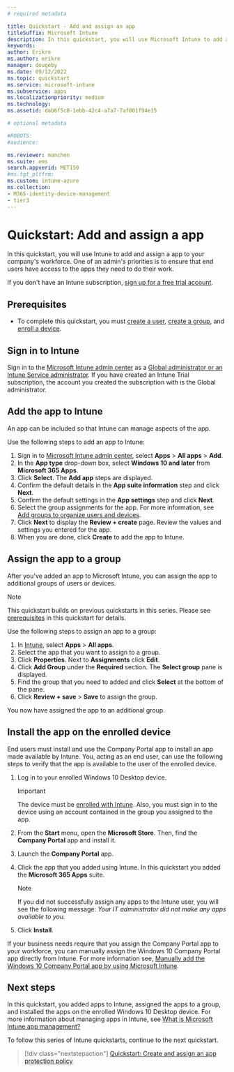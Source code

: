 ```yaml
---
# required metadata

title: Quickstart - Add and assign an app
titleSuffix: Microsoft Intune
description: In this quickstart, you will use Microsoft Intune to add and assign an app.
keywords:
author: Erikre
ms.author: erikre
manager: dougeby
ms.date: 09/12/2022
ms.topic: quickstart
ms.service: microsoft-intune
ms.subservice: apps
ms.localizationpriority: medium
ms.technology:
ms.assetid: dab6f5c8-1ebb-42c4-a7a7-7af001f94e15

# optional metadata

#ROBOTS:
#audience:

ms.reviewer: manchen
ms.suite: ems
search.appverid: MET150
#ms.tgt_pltfrm:
ms.custom: intune-azure
ms.collection: 
- M365-identity-device-management
- tier3
---
```


# Quickstart: Add and assign a app

In this quickstart, you will use Intune to add and assign a app to your company's workforce. One of an admin's priorities is to ensure that end users have access to the apps they need to do their work.

If you don't have an Intune subscription, [sign up for a free trial account](../fundamentals/free-trial-sign-up.md).

## Prerequisites

- To complete this quickstart, you must [create a user](../fundamentals/quickstart-create-user.md), [create a group](../fundamentals/quickstart-create-group.md), and [enroll a device](../enrollment/quickstart-setup-auto-enrollment.md).

## Sign in to Intune

Sign in to the [Microsoft Intune admin center](https://go.microsoft.com/fwlink/?linkid=2109431) as a [Global administrator or an Intune Service administrator](../fundamentals/users-add.md#types-of-administrators). If you have created an Intune Trial subscription, the account you created the subscription with is the Global administrator.

## Add the app to Intune

An app can be included so that Intune can manage aspects of the app. 

Use the following steps to add an app to Intune:

1. Sign in to [Microsoft Intune admin center](https://go.microsoft.com/fwlink/?linkid=2109431), select **Apps** > **All apps** > **Add**. 
2. In the **App type** drop-down box, select **Windows 10 and later** from **Microsoft 365 Apps**.
3. Click **Select**. The **Add app** steps are displayed.
4. Confirm the default details in the **App suite information** step and click **Next**.
5. Confirm the default settings in the **App settings** step and click **Next**.
6. Select the group assignments for the app. For more information, see [Add groups to organize users and devices](../fundamentals/groups-add.md).
7. Click **Next** to display the **Review + create** page. Review the values and settings you entered for the app.
13. When you are done, click **Create** to add the app to Intune.

## Assign the app to a group

After you've added an app to Microsoft Intune, you can assign the app to additional groups of users or devices.

> [!NOTE]
> This quickstart builds on previous quickstarts in this series. Please see [prerequisites](quickstart-add-assign-app.md#prerequisites) in this quickstart for details.

Use the following steps to assign an app to a group:

1. In [Intune](https://aka.ms/intuneportal), select **Apps** > **All apps**. 
2. Select the app that you want to assign to a group.
3. Click **Properties**. Next to **Assignments** click **Edit**. 
5. Click **Add Group** under the **Required** section. The **Select group** pane is displayed.
6. Find the group that you need to added and click **Select** at the bottom of the pane. 
1. Click **Review + save** > **Save** to assign the group.

You now have assigned the app to an additional group.

## Install the app on the enrolled device

End users must install and use the Company Portal app to install an app made available by Intune. You, acting as an end user, can use the following steps to verify that the app is available to the user of the enrolled device.

1. Log in to your enrolled Windows 10 Desktop device.

    > [!IMPORTANT]
    > The device must be [enrolled with Intune](../enrollment/quickstart-enroll-windows-device.md). Also, you must sign in to the device using an account contained in the group you assigned to the app.

2. From the **Start** menu, open the **Microsoft Store**. Then, find the **Company Portal** app and install it.
3. Launch the **Company Portal** app.
4. Click the app that you added using Intune. In this quickstart you added the **Microsoft 365 Apps** suite.

    > [!NOTE]
    > If you did not successfully assign any apps to the Intune user, you will see the following message:
    > *Your IT administrator did not make any apps available to you.*

5. Click **Install**.

If your business needs require that you assign the Company Portal app to your workforce, you can manually assign the Windows 10 Company Portal app directly from Intune. For more information see, [Manually add the Windows 10 Company Portal app by using Microsoft Intune](company-portal-app.md).

## Next steps

In this quickstart, you added apps to Intune, assigned the apps to a group, and installed the apps on the enrolled Windows 10 Desktop device. For more information about managing apps in Intune, see [What is Microsoft Intune app management?](app-management.md)

To follow this series of Intune quickstarts, continue to the next quickstart.

> [!div class="nextstepaction"]
> [Quickstart: Create and assign an app protection policy](quickstart-create-assign-app-policy.md)
